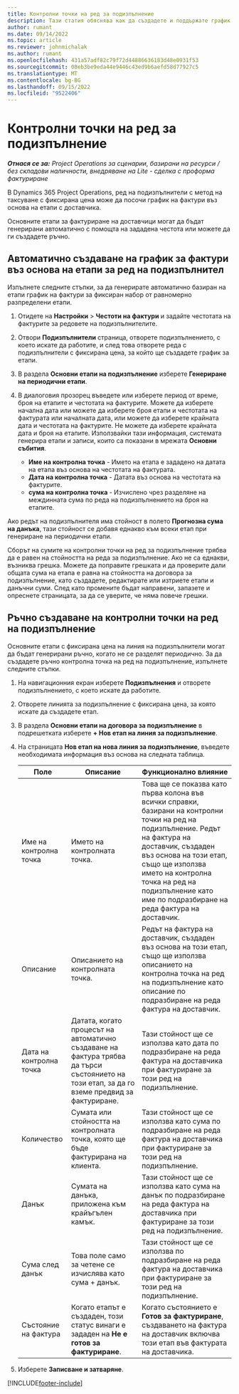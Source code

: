 ```yaml
---
title: Контролни точки на ред за подизпълнение
description: Тази статия обяснява как да създадете и поддържате график на фактури въз основа на етапи за подизпълнение с доставчик.
author: rumant
ms.date: 09/14/2022
ms.topic: article
ms.reviewer: johnmichalak
ms.author: rumant
ms.openlocfilehash: 431a57adf82c79f72d44886636183d48e0931f53
ms.sourcegitcommit: 08eb3be9eda44e9446c43ed9b6aefd58d77927c5
ms.translationtype: MT
ms.contentlocale: bg-BG
ms.lasthandoff: 09/15/2022
ms.locfileid: "9522406"
---
```

# <a name="subcontract-line-milestones"></a>Контролни точки на ред за подизпълнение

_**Отнася се за:** Project Operations за сценарии, базирани на ресурси / без складови наличности, внедряване на Lite - сделка с проформа фактуриране_

В Dynamics 365 Project Operations, ред на подизпълнители с метод на таксуване с фиксирана цена може да посочи график на фактури въз основа на етапи с доставчика.

Основните етапи за фактуриране на доставчици могат да бъдат генерирани автоматично с помощта на зададена честота или можете да ги създадете ръчно.

## <a name="automatically-create-a-milestone-based-invoice-schedule-for-a-subcontract-line"></a>Автоматично създаване на график за фактури въз основа на етапи за ред на подизпълнител

Изпълнете следните стъпки, за да генерирате автоматично базиран на етапи график на фактури за фиксиран набор от равномерно разпределени етапи.

1. Отидете на **Настройки** > **Честоти на фактури** и задайте честотата на фактурите за редовете на подизпълнителите.
2. Отвори **Подизпълнители** страница, отворете подизпълнението, с което искате да работите, и след това отворете реда с подизпълнители с фиксирана цена, за който ще създадете график за етапи.
3. В раздела **Основни етапи на подизпълнение** изберете **Генериране на периодични етапи**.
4. В диалоговия прозорец въведете или изберете период от време, броя на етапите и честотата на фактурите. Можете да изберете начална дата или можете да изберете броя етапи и честотата на фактурата или началната дата, или можете да изберете крайната дата и честотата на фактурите. Не можете да изберете крайната дата и броя на етапите.
Използвайки тази информация, системата генерира етапи и записи, които са показани в мрежата **Основни събития**.

   - **Име на контролна точка** - Името на етапа е зададено на датата на етапа въз основа на честотата на фактурата.
   - **Дата на контролна точка** - Датата въз основа на честотата на фактурите.
   - **сума на контролна точка** - Изчислено чрез разделяне на междинната сума по реда на подизпълнението на броя на етапите.

Ако редът на подизпълнителя има стойност в полето **Прогнозна сума на данъка**, тази стойност се добавя еднакво към всеки етап при генериране на периодични етапи.

Сборът на сумите на контролни точки на ред за подизпълнение трябва да е равен на стойността на реда за подизпълнение. Ако не са еднакви, възниква грешка. Можете да поправите грешката и да проверите дали общата сума на етапа е равна на стойността на договора за подизпълнение, като създадете, редактирате или изтриете етапи и данъчни суми. След като промените бъдат направени, запазете и опреснете страницата, за да се уверите, че няма повече грешки.

## <a name="manually-create-subcontract-line-milestones"></a>Ръчно създаване на контролни точки на ред на подизпълнение

Основните етапи с фиксирана цена на линия на подизпълнители могат да бъдат генерирани ръчно, когато не се разделят периодично. За да създадете ръчно контролна точка на ред на подизпълнение, изпълнете следните стъпки.

1. На навигационния екран изберете **Подизпълнения** и отворете подизпълнението, с което искате да работите.
2. Отворете линията за подизпълнение с фиксирана цена, за която искате да създадете етап.
3. В раздела **Основни етапи на договора за подизпълнение** в подрешетката изберете **+ Нов етап на линия за подизпълнение**.
4. На страницата **Нов етап на нова линия за подизпълнение**, въведете необходимата информация въз основа на следната таблица.

    | Поле | Описание |Функционално влияние|
    | --- | --- |----------------------|
    | Име на контролна точка | Името на контролната точка. |Това ще се показва като първа колона във всички справки, базирани на контролни точки на ред на подизпълнение. Редът на фактура на доставчик, създаден въз основа на този етап, също ще използва името на контролна точка на ред на подизпълнение като име по подразбиране на реда фактура на доставчик.|
    | Описание | Описанието на контролната точка. |Редът на фактура на доставчик, създаден въз основа на този етап, също ще използва описанието на контролна точка на ред на подизпълнение като описание по подразбиране на реда фактура на доставчик.|
    | Дата на контролна точка | Датата, когато процесът на автоматично създаване на фактура трябва да търси състоянието на този етап, за да го вземе предвид за фактуриране.| Тази стойност ще се използва като дата по подразбиране на реда фактура на доставчика при фактуриране за този ред на подизпълнение. |
    | Количество | Сумата или стойността на контролната точка, която ще бъде фактурирана на клиента. |Тази стойност ще се използва като сума по подразбиране на реда фактура на доставчика при фактуриране за този ред на подизпълнение. |
    | Данък | Сумата на данъка, приложена към крайъгълен камък.| Тази стойност ще се използва като сума на данък по подразбиране на реда фактура на доставчика при фактуриране за този ред на подизпълнение. |
    | Сума след данък | Това поле само за четене се изчислява като сума + данък.|Тази стойност ще се използва по подразбиране на реда фактура на доставчика при фактуриране за този ред на подизпълнение. |
    | Състояние на фактура | Когато етапът е създаден, този статус винаги е зададен на **Не е готов за фактуриране**.|  Когато състоянието е **Готов за фактуриране**, създаването на фактура на доставчик включва този етап във фактурата на доставчика. |

5. Изберете **Записване и затваряне**.


[!INCLUDE[footer-include](../../includes/footer-banner.md)]
